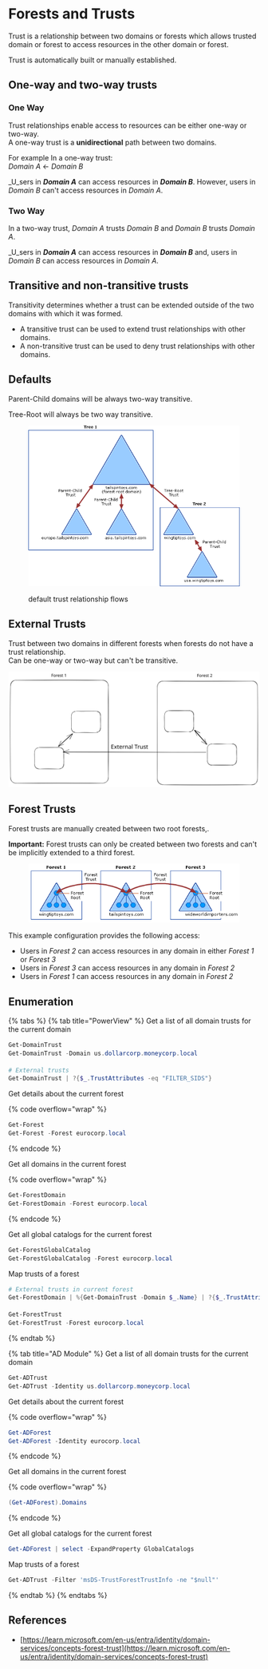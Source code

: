 # Forests and Trusts

Trust is a relationship between two domains or forests which allows trusted domain or forest to access resources in the other domain or forest.

Trust is automatically built or manually established.

## One-way and two-way trusts <a href="#one-way-and-two-way-trusts" id="one-way-and-two-way-trusts"></a>

### One Way

Trust relationships enable access to resources can be either one-way or two-way.\
A one-way trust is a **unidirectional** path between two domains.&#x20;

For example In a one-way trust: \
_Domain A_  <- _Domain B_

_U_sers in _**Domain A**_ can access resources in _**Domain B**_. However, users in _Domain B_ can't access resources in _Domain A_.

### Two Way

In a two-way trust, _Domain A_ trusts _Domain B_ and _Domain B_ trusts _Domain A_.

_U_sers in _**Domain A**_ can access resources in _**Domain B**_ and, users in _Domain B_ can access resources in _Domain A_.



## Transitive and non-transitive trusts <a href="#transitive-and-non-transitive-trusts" id="transitive-and-non-transitive-trusts"></a>

Transitivity determines whether a trust can be extended outside of the two domains with which it was formed.

* A transitive trust can be used to extend trust relationships with other domains.
* A non-transitive trust can be used to deny trust relationships with other domains.

## Defaults

Parent-Child domains will be always two-way transitive.

Tree-Root will always be two way transitive.

<figure><img src="../.gitbook/assets/trust-relationships.png" alt=""><figcaption><p>default trust relationship flows</p></figcaption></figure>

## External Trusts

Trust between two domains in different forests when forests do not have a trust relationship. \
Can be one-way or two-way but can't be transitive.

<img src="../.gitbook/assets/file.excalidraw (1) (1).svg" alt="" class="gitbook-drawing">

## Forest Trusts

Forest trusts are manually created between two root forests,.

**Important:** Forest trusts can only be created between two forests and can't be implicitly extended to a third forest.

<figure><img src="../.gitbook/assets/forest-trusts-diagram.png" alt=""><figcaption></figcaption></figure>

This example configuration provides the following access:

* Users in _Forest 2_ can access resources in any domain in either _Forest 1_ or _Forest 3_
* Users in _Forest 3_ can access resources in any domain in _Forest 2_
* Users in _Forest 1_ can access resources in any domain in _Forest 2_

## Enumeration

{% tabs %}
{% tab title="PowerView" %}
Get a list of all domain trusts for the current domain

```powershell
Get-DomainTrust
Get-DomainTrust -Domain us.dollarcorp.moneycorp.local

# External trusts
Get-DomainTrust | ?{$_.TrustAttributes -eq "FILTER_SIDS"}
```

Get details about the current forest

{% code overflow="wrap" %}
```powershell
Get-Forest
Get-Forest -Forest eurocorp.local

```
{% endcode %}

Get all domains in the current forest

{% code overflow="wrap" %}
```powershell
Get-ForestDomain
Get-ForestDomain -Forest eurocorp.local

```
{% endcode %}

Get all global catalogs for the current forest

```powershell
Get-ForestGlobalCatalog
Get-ForestGlobalCatalog -Forest eurocorp.local
```

Map trusts of a forest&#x20;

```powershell
# External trusts in current forest
Get-ForestDomain | %{Get-DomainTrust -Domain $_.Name} | ?{$_.TrustAttributes -eq "FILTER_SIDS"}

Get-ForestTrust
Get-ForestTrust -Forest eurocorp.local
```
{% endtab %}

{% tab title="AD Module" %}
Get a list of all domain trusts for the current domain

```powershell
Get-ADTrust
Get-ADTrust -Identity us.dollarcorp.moneycorp.local
```

Get details about the current forest

{% code overflow="wrap" %}
```powershell
Get-ADForest
Get-ADForest -Identity eurocorp.local

```
{% endcode %}

Get all domains in the current forest

{% code overflow="wrap" %}
```powershell
(Get-ADForest).Domains
```
{% endcode %}

Get all global catalogs for the current forest

```powershell
Get-ADForest | select -ExpandProperty GlobalCatalogs
```

Map trusts of a forest

```powershell
Get-ADTrust -Filter 'msDS-TrustForestTrustInfo -ne "$null"'
```
{% endtab %}
{% endtabs %}

## References&#x20;

* [https://learn.microsoft.com/en-us/entra/identity/domain-services/concepts-forest-trust](https://learn.microsoft.com/en-us/entra/identity/domain-services/concepts-forest-trust)
